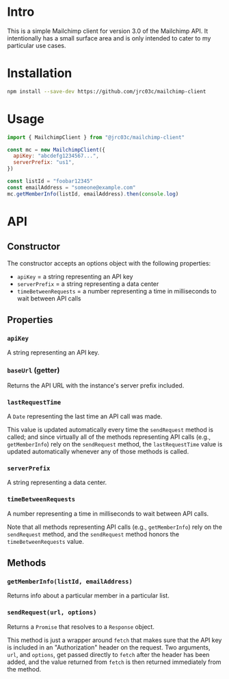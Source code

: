 # Intro

This is a simple Mailchimp client for version 3.0 of the Mailchimp API. It intentionally has a small surface area and is only intended to cater to my particular use cases.

# Installation

```bash
npm install --save-dev https://github.com/jrc03c/mailchimp-client
```

# Usage

```js
import { MailchimpClient } from "@jrc03c/mailchimp-client"

const mc = new MailchimpClient({
  apiKey: "abcdefg1234567...",
  serverPrefix: "us1",
})

const listId = "foobar12345"
const emailAddress = "someone@example.com"
mc.getMemberInfo(listId, emailAddress).then(console.log)
```

# API

## Constructor

The constructor accepts an options object with the following properties:

- `apiKey` = a string representing an API key
- `serverPrefix` = a string representing a data center
- `timeBetweenRequests` = a number representing a time in milliseconds to wait between API calls

## Properties

### `apiKey`

A string representing an API key.

### `baseUrl` (getter)

Returns the API URL with the instance's server prefix included.

### `lastRequestTime`

A `Date` representing the last time an API call was made.

This value is updated automatically every time the `sendRequest` method is called; and since virtually all of the methods representing API calls (e.g., `getMemberInfo`) rely on the `sendRequest` method, the `lastRequestTime` value is updated automatically whenever any of those methods is called.

### `serverPrefix`

A string representing a data center.

### `timeBetweenRequests`

A number representing a time in milliseconds to wait between API calls.

Note that all methods representing API calls (e.g., `getMemberInfo`) rely on the `sendRequest` method, and the `sendRequest` method honors the `timeBetweenRequests` value.

## Methods

### `getMemberInfo(listId, emailAddress)`

Returns info about a particular member in a particular list.

### `sendRequest(url, options)`

Returns a `Promise` that resolves to a `Response` object.

This method is just a wrapper around `fetch` that makes sure that the API key is included in an "Authorization" header on the request. Two arguments, `url`, and `options`, get passed directly to `fetch` after the header has been added, and the value returned from `fetch` is then returned immediately from the method.
